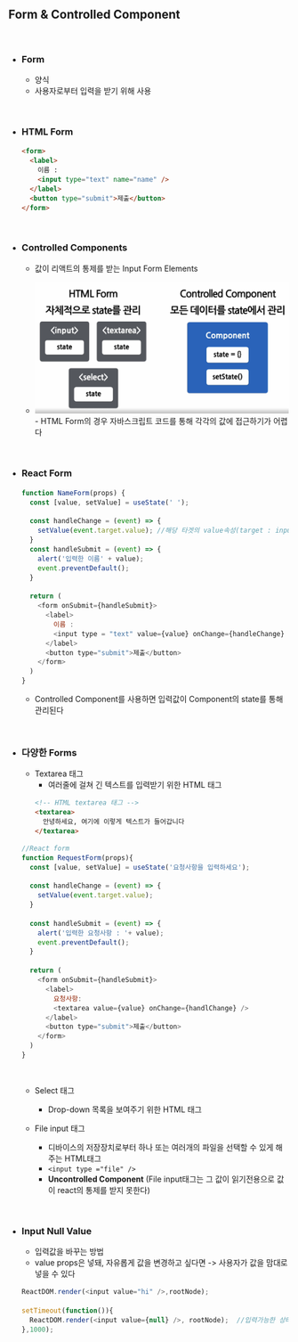 ## Form & Controlled Component

<br/>


- ### Form
  - 양식
  - 사용자로부터 입력을 받기 위해 사용

  
<br/>

- ### HTML Form
  ```html
  <form>
    <label>
      이름 : 
      <input type="text" name="name" />
    </label>
    <button type="submit">제출</button>
  </form>
  ```

<br/>

- ### Controlled Components
  - 값이 리액트의 통제를 받는 Input Form Elements

  - <img src="../imagefile/27.png">
    - HTML Form의 경우 자바스크립트 코드를 통해 각각의 값에 접근하기가 어렵다
    
<br/>

- ### React Form
  ```javascript
  function NameForm(props) {
    const [value, setValue] = useState(' ');

    const handleChange = (event) => {
      setValue(event.target.value); //해당 타겟의 value속성(target : input element, value : input element의 값)
    }
    const handleSubmit = (event) => {
      alert('입력한 이름' + value);
      event.preventDefault();
    }

    return (
      <form onSubmit={handleSubmit}>
        <label>
          이름 :
          <input type = "text" value={value} onChange={handleChange} />
        </label>
        <button type="submit">제출</button>
      </form>
    )
  }
  ```
  - Controlled Component를 사용하면 입력값이 Component의 state를 통해 관리된다

<br/>

- ### 다양한 Forms
  - Textarea 태그
    - 여러줄에 걸쳐 긴 텍스트를 입력받기 위한 HTML 태그
    ``` html
    <!-- HTML textarea 태그 -->
    <textarea>  
      안녕하세요, 여기에 이렇게 텍스트가 들어갑니다
    </textarea>
    ```
    
  ``` javascript
  //React form
  function RequestForm(props){
    const [value, setValue] = useState('요청사항을 입력하세요');

    const handleChange = (event) => {
      setValue(event.target.value);
    }

    const handleSubmit = (event) => {
      alert('입력한 요청사항 : '+ value);
      event.preventDefault();
    }

    return (
      <form onSubmit={handleSubmit}>
        <label>
          요청사항:
          <textarea value={value} onChange={handlChange} />
        </label>
        <button type="submit">제출</button>
      </form>
    )
  }
  ```
  <br/>

  - Select 태그
    - Drop-down 목록을 보여주기 위한 HTML 태그    


  - File input 태그
    - 디바이스의 저장장치로부터 하나 또는 여러개의 파일을 선택할 수 있게 해주는 HTML태그
    - `<input type ="file" />`  
    - **Uncontrolled Component** (File input태그는 그 값이 읽기전용으로 값이 react의 통제를 받지 못한다)  

<br/>

- ### Input Null Value
  - 입력값을 바꾸는 방법
  - value props은 넣돼, 자유롭게 값을 변경하고 싶다면 -> 사용자가 값을 맘대로 넣을 수 있다
  ``` javascript
  ReactDOM.render(<input value="hi" />,rootNode);

  setTimeout(function()){
    ReactDOM.render(<input value={null} />, rootNode);  //입력가능한 상태
  },1000);
  ```


<br/>

